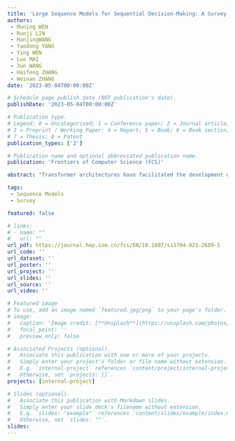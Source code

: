 ```yaml
---
title: 'Large Sequence Models for Sequential Decision-Making: A Survey'
authors:
 - Muning WEN
 - Runji LIN
 - HanjingWANG
 - Yaodong YANG
 - Ying WEN
 - Luo MAI
 - Jun WANG
 - Haifeng ZHANG
 - Weinan ZHANG
date: '2023-05-04T00:00:00Z'

# Schedule page publish date (NOT publication's date).
publishDate: '2023-05-04T00:00:00Z'

# Publication type.
# Legend: 0 = Uncategorized; 1 = Conference paper; 2 = Journal article;
# 3 = Preprint / Working Paper; 4 = Report; 5 = Book; 6 = Book section;
# 7 = Thesis; 8 = Patent
publication_types: ['2']

# Publication name and optional abbreviated publication name.
publication: 'Frontiers of Computer Science (FCS)'

abstract: "Transformer architectures have facilitated the development of large-scale and general-purpose sequence models for prediction tasks in natural language processing and computer vision, e.g., GPT-3 and Swin Transformer. Although originally designed for prediction problems, it is natural to inquire about their suitability for sequential decision-making and reinforcement learning problems, which are typically beset by longstanding issues involving sample efficiency, credit assignment, and partial observability. In recent years, sequence models, especially the Transformer, have attracted increasing interest in the RL communities, spawning numerous approaches with notable effectiveness and generalizability. This survey presents a comprehensive overview of recent works aimed at solving sequential decision-making tasks with sequence models such as the Transformer, by discussing the connection between sequential decision-making and sequence modeling, and categorizing them based on the way they utilize the Transformer. Moreover, this paper puts forth various potential avenues for future research intending to improve the effectiveness of large sequence models for sequential decisionmaking, encompassing theoretical foundations, network architectures, algorithms, and efficient training systems."

tags:
 - Sequence Models
 - Survey

featured: false

# links:
# - name: ""
#   url: ""
url_pdf: https://journal.hep.com.cn/fcs/EN/10.1007/s11704-023-2689-5
url_code: ''
url_dataset: ''
url_poster: ''
url_project: ''
url_slides: ''
url_source: ''
url_video: ''

# Featured image
# To use, add an image named `featured.jpg/png` to your page's folder.
# image:
#   caption: 'Image credit: [**Unsplash**](https://unsplash.com/photos/jdD8gXaTZsc)'
#   focal_point: ''
#   preview_only: false

# Associated Projects (optional).
#   Associate this publication with one or more of your projects.
#   Simply enter your project's folder or file name without extension.
#   E.g. `internal-project` references `content/project/internal-project/index.md`.
#   Otherwise, set `projects: []`.
projects: [internal-project]

# Slides (optional).
#   Associate this publication with Markdown slides.
#   Simply enter your slide deck's filename without extension.
#   E.g. `slides: "example"` references `content/slides/example/index.md`.
#   Otherwise, set `slides: ""`.
slides:
---
```

